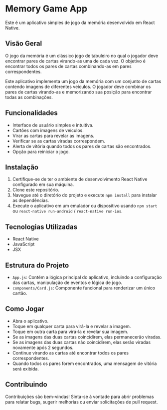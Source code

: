 # Memory Game App

Este é um aplicativo simples de jogo da memória desenvolvido em React Native.

## Visão Geral

O jogo da memória é um clássico jogo de tabuleiro no qual o jogador deve encontrar pares de cartas virando-as uma de cada vez. O objetivo é encontrar todos os pares de cartas combinando-as em pares correspondentes.

Este aplicativo implementa um jogo da memória com um conjunto de cartas contendo imagens de diferentes veículos. O jogador deve combinar os pares de cartas virando-as e memorizando sua posição para encontrar todas as combinações.

## Funcionalidades

- Interface de usuário simples e intuitiva.
- Cartões com imagens de veículos.
- Virar as cartas para revelar as imagens.
- Verificar se as cartas viradas correspondem.
- Alerta de vitória quando todos os pares de cartas são encontrados.
- Opção para reiniciar o jogo.

## Instalação

1. Certifique-se de ter o ambiente de desenvolvimento React Native configurado em sua máquina.
2. Clone este repositório.
3. Navegue até o diretório do projeto e execute `npm install` para instalar as dependências.
4. Execute o aplicativo em um emulador ou dispositivo usando `npm start` ou `react-native run-android` / `react-native run-ios`.

## Tecnologias Utilizadas

- React Native
- JavaScript
- JSX

## Estrutura do Projeto

- `App.js`: Contém a lógica principal do aplicativo, incluindo a configuração das cartas, manipulação de eventos e lógica de jogo.
- `components/Card.js`: Componente funcional para renderizar um único cartão.

## Como Jogar

- Abra o aplicativo.
- Toque em qualquer carta para virá-la e revelar a imagem.
- Toque em outra carta para virá-la e revelar sua imagem.
- Se as imagens das duas cartas coincidirem, elas permanecerão viradas.
- Se as imagens das duas cartas não coincidirem, elas serão viradas novamente após 2 segundos.
- Continue virando as cartas até encontrar todos os pares correspondentes.
- Quando todos os pares forem encontrados, uma mensagem de vitória será exibida.

## Contribuindo

Contribuições são bem-vindas! Sinta-se à vontade para abrir problemas para relatar bugs, sugerir melhorias ou enviar solicitações de pull request.
